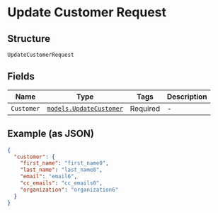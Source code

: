 
# Update Customer Request

## Structure

`UpdateCustomerRequest`

## Fields

| Name | Type | Tags | Description |
|  --- | --- | --- | --- |
| `Customer` | [`models.UpdateCustomer`](update-customer.md) | Required | - |

## Example (as JSON)

```json
{
  "customer": {
    "first_name": "first_name0",
    "last_name": "last_name8",
    "email": "email6",
    "cc_emails": "cc_emails0",
    "organization": "organization6"
  }
}
```


